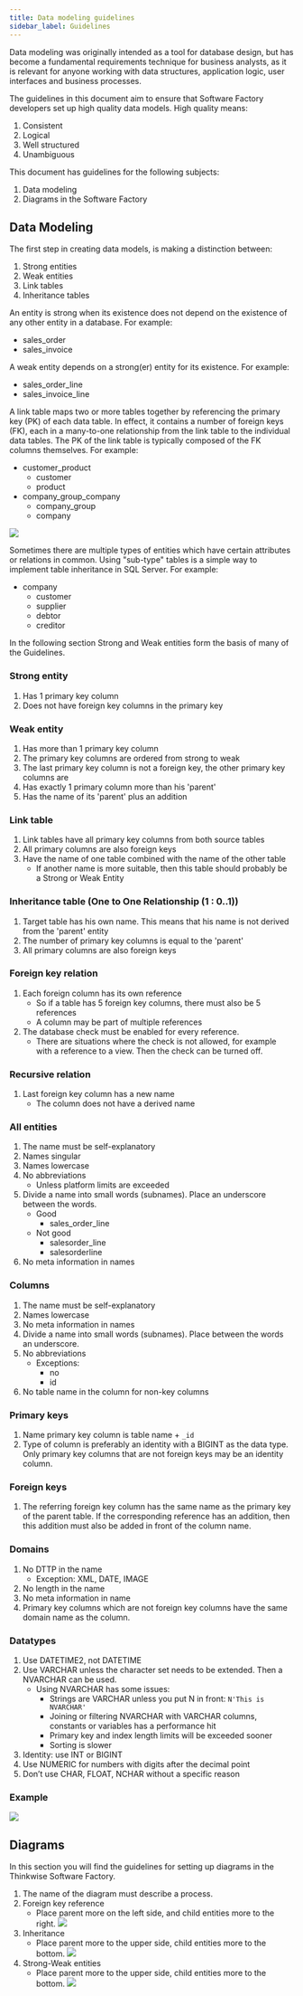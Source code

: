 ```yaml
---
title: Data modeling guidelines
sidebar_label: Guidelines
---
```


Data modeling was originally intended as a tool for database design, but has become a fundamental requirements technique for business analysts, as it is relevant for anyone working with data structures, application logic, user interfaces and business processes.

The guidelines in this document aim to ensure that Software Factory developers set up high quality data models. High quality means:

1. Consistent
2. Logical
3. Well structured
4. Unambiguous

This document has guidelines for the following subjects:

1. Data modeling
2. Diagrams in the Software Factory

## Data Modeling

The first step in creating data models, is making a distinction between:

1. Strong entities
2. Weak entities
3. Link tables
4. Inheritance tables

An entity is strong when its existence does not depend on the existence of any other entity in a database. For example:

- sales_order
- sales_invoice

A weak entity depends on a strong(er) entity for its existence. For example:

- sales_order_line
- sales_invoice_line

A link table maps two or more tables together by referencing the primary key (PK) of each data table. In effect, it contains a number of foreign keys (FK), each in a many-to-one relationship from the link table to the individual data tables. The PK of the link table is typically composed of the FK columns themselves. For example:

- customer_product
  - customer
  - product
- company_group_company
  - company_group
  - company

![](assets/guidelines_data_modeling/link_table.png)

Sometimes there are multiple types of entities which have certain attributes or relations in common. Using "sub-type" tables is a simple way to implement table inheritance in SQL Server. For example:

- company
  - customer
  - supplier
  - debtor
  - creditor

In the following section Strong and Weak entities form the basis of many of the Guidelines.

### Strong entity

1. Has 1 primary key column
2. Does not have foreign key columns in the primary key

### Weak entity

1. Has more than 1 primary key column
2. The primary key columns are ordered from strong to weak
3. The last primary key column is not a foreign key, the other primary key columns are
4. Has exactly 1 primary column more than his 'parent'
5. Has the name of its 'parent' plus an addition

### Link table

1. Link tables have all primary key columns from both source tables
2. All primary columns are also foreign keys
3. Have the name of one table combined with the name of the other table
    - If another name is more suitable, then this table should probably be a Strong or Weak Entity

### Inheritance table (One to One Relationship (1 : 0..1))

1. Target table has his own name. This means that his name is not derived from the 'parent' entity
2. The number of primary key columns is equal to the 'parent'
3. All primary columns are also foreign keys

### Foreign key relation

1. Each foreign column has its own reference
   - So if a table has 5 foreign key columns, there must also be 5 references
   - A column may be part of multiple references
2. The database check must be enabled for every reference.
   - There are situations where the check is not allowed, for example with a reference to a view. Then the check can be turned off.

### Recursive relation

1. Last foreign key column has a new name
   - The column does not have a derived name

### All entities

1. The name must be self-explanatory
2. Names singular
3. Names lowercase
4. No abbreviations
   - Unless platform limits are exceeded
5. Divide a name into small words (subnames). Place an underscore between the words.
   - Good
     - sales_order_line
   - Not good
     - salesorder_line
     - salesorderline
6. No meta information in names

### Columns

1. The name must be self-explanatory
2. Names lowercase
3. No meta information in names
4. Divide a name into small words (subnames). Place between the words an underscore.
5. No abbreviations
   - Exceptions:
     - no
     - id
6. No table name in the column for non-key columns

### Primary keys

1. Name primary key column is table name + `_id`
2. Type of column is preferably an identity with a BIGINT as the data type. Only primary key columns that are not foreign keys may be an identity column. 

### Foreign keys

1. The referring foreign key column has the same name as the primary key of the parent table. If the corresponding reference has an addition, then this addition must also be added in front of the column name.

### Domains

1. No DTTP in the name
   - Exception: XML, DATE, IMAGE
2. No length in the name
3. No meta information in name
4. Primary key columns which are not foreign key columns have the same domain name as the column.

### Datatypes

1. Use DATETIME2, not DATETIME
2. Use VARCHAR unless the character set needs to be extended. Then a NVARCHAR can be used.
   - Using NVARCHAR has some issues:
     - Strings are VARCHAR unless you put N in front: `N'This is NVARCHAR'`
     - Joining or filtering NVARCHAR with VARCHAR columns, constants or variables has a performance hit
     - Primary key and index length limits will be exceeded sooner
     - Sorting is slower
3. Identity: use INT or BIGINT
4. Use NUMERIC for numbers with digits after the decimal point
5. Don’t use CHAR, FLOAT, NCHAR without a specific reason

### Example

![](assets/guidelines_data_modeling/sales_order_line_specification_hierarchy.png)

## Diagrams

In this section you will find the guidelines for setting up diagrams in the Thinkwise Software Factory.

1. The name of the diagram must describe a process.
2. Foreign key reference
   - Place parent more on the left side, and child entities more to the right.
   ![](assets/guidelines_data_modeling/foreign_key_in_diagram.png)
3. Inheritance
   - Place parent more to the upper side, child entities more to the bottom.
   ![](assets/guidelines_data_modeling/inheritance_in_diagram.png)
4. Strong-Weak entities
   - Place parent more to the upper side, child entities more to the bottom.
   ![](assets/guidelines_data_modeling/strong_weak_in_diagram.png)
